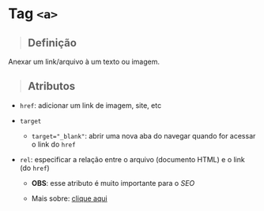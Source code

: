 # Tag `<a>`

> ## **Definição**

Anexar um link/arquivo à um texto ou imagem.

> ## **Atributos**

* `href`: adicionar um link de imagem, site, etc
 
* `target`

  * `target="_blank"`: abrir uma nova aba do navegar quando for acessar o link do `href`
   
* `rel`: especificar a relação entre o arquivo (documento HTML) e o link (do `href`)

  * **OBS**: esse atributo é muito importante para o *SEO* 

  * Mais sobre: [clique aqui](https://developers.google.com/search/docs/advanced/appearance/qualify-outbound-links?hl=pt-br)